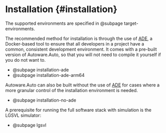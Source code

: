 Installation {#installation}
============================

The supported environments are specified in @subpage target-environments.

The recommended method for installation is through the use of [ADE](https://ade-cli.readthedocs.io/en/latest/),
a Docker-based tool to ensure that all developers in a project have a common, consistent development
environment. It comes with a pre-built version of Autoware.Auto, so that you will not need to compile it yourself
if you do not want to.

- @subpage installation-ade
- @subpage installation-ade-arm64

Autoware.Auto can also be built without the use of [ADE](https://ade-cli.readthedocs.io/en/latest/)
for cases where a more granular control of the installation environment is needed.

- @subpage installation-no-ade

A prerequisite for running the full software stack with simulation is the LGSVL simulator:

- @subpage lgsvl
